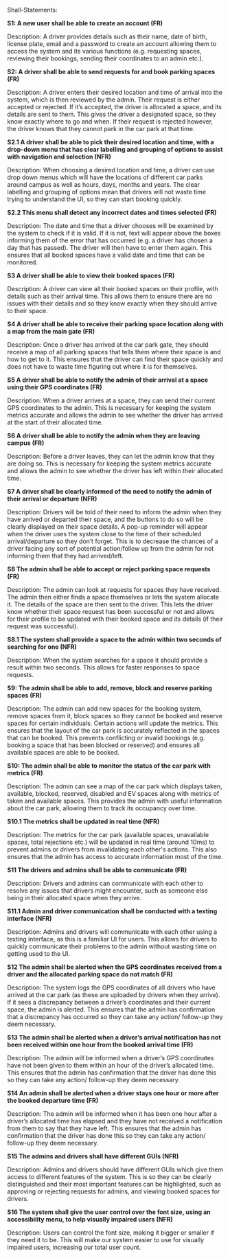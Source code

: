 Shall-Statements:

**S1: A new user shall be able to create an account (FR)** 

Description: A driver provides details such as their name, date of birth, license plate, email and a password to create an account allowing them to access the system and its various functions (e.g. requesting spaces, reviewing their bookings, sending their coordinates to an admin etc.).

**S2: A driver shall be able to send requests for and book parking spaces (FR)**

Description: A driver enters their desired location and time of arrival into the system, which is then reviewed by the admin. Their request is either accepted or rejected. If it’s accepted, the driver is allocated a space, and its details are sent to them. This gives the driver a designated space, so they know exactly where to go and when. If their request is rejected however, the driver knows that they cannot park in the car park at that time.

**S2.1 A driver shall be able to pick their desired location and time, with a drop-down menu that has clear labelling and grouping of options to assist with navigation and selection (NFR)**

Description: When choosing a desired location and time, a driver can use drop down menus which will have the locations of different car parks around campus as well as hours, days, months and years. The clear labelling and grouping of options mean that drivers will not waste time trying to understand the UI, so they can start booking quickly.

**S2.2 This menu shall detect any incorrect dates and times selected (FR)**

Description: The date and time that a driver chooses will be examined by the system to check if it is valid. If it is not, text will appear above the boxes informing them of the error that has occurred (e.g. a driver has chosen a day that has passed). The driver will then have to enter them again. This ensures that all booked spaces have a valid date and time that can be monitored.

**S3 A driver shall be able to view their booked spaces (FR)**

Description: A driver can view all their booked spaces on their profile, with details such as their arrival time. This allows them to ensure there are no issues with their details and so they know exactly when they should arrive to their space.

**S4 A driver shall be able to receive their parking space location along with a map from the main gate (FR)**

Description: Once a driver has arrived at the car park gate, they should receive a map of all parking spaces that tells them where their space is and how to get to it. This ensures that the driver can find their space quickly and does not have to waste time figuring out where it is for themselves.

**S5 A driver shall be able to notify the admin of their arrival at a space using their GPS coordinates (FR)**

Description: When a driver arrives at a space, they can send their current GPS coordinates to the admin. This is necessary for keeping the system metrics accurate and allows the admin to see whether the driver has arrived at the start of their allocated time.

**S6 A driver shall be able to notify the admin when they are leaving campus (FR)**

Description: Before a driver leaves, they can let the admin know that they are doing so. This is necessary for keeping the system metrics accurate and allows the admin to see whether the driver has left within their allocated time.

**S7 A driver shall be clearly informed of the need to notify the admin of their arrival or departure (NFR)**

Description: Drivers will be told of their need to inform the admin when they have arrived or departed their space, and the buttons to do so will be clearly displayed on their space details. A pop-up reminder will appear when the driver uses the system close to the time of their scheduled arrival/departure so they don’t forget. This is to decrease the chances of a driver facing any sort of potential action/follow up from the admin for not informing them that they had arrived/left.

**S8 The admin shall be able to accept or reject parking space requests (FR)**

Description: The admin can look at requests for spaces they have received. The admin then either finds a space themselves or lets the system allocate it. The details of the space are then sent to the driver. This lets the driver know whether their space request has been successful or not and allows for their profile to be updated with their booked space and its details (if their request was successful).

**S8.1 The system shall provide a space to the admin within two seconds of searching for one (NFR)**

Description: When the system searches for a space it should provide a result within two seconds. This allows for faster responses to space requests.

**S9: The admin shall be able to add, remove, block and reserve parking spaces (FR)**

Description: The admin can add new spaces for the booking system, remove spaces from it, block spaces so they cannot be booked and reserve spaces for certain individuals. Certain actions will update the metrics. This ensures that the layout of the car park is accurately reflected in the spaces that can be booked. This prevents conflicting or invalid bookings (e.g. booking a space that has been blocked or reserved) and ensures all available spaces are able to be booked.

**S10: The admin shall be able to monitor the status of the car park with metrics (FR)**

Description: The admin can see a map of the car park which displays taken, available, blocked, reserved, disabled and EV spaces along with metrics of taken and available spaces. This provides the admin with useful information about the car park, allowing them to track its occupancy over time.

**S10.1 The metrics shall be updated in real time (NFR)**

Description: The metrics for the car park (available spaces, unavailable spaces, total rejections etc.) will be updated in real time (around 10ms) to prevent admins or drivers from invalidating each other's actions. This also ensures that the admin has access to accurate information most of the time.

**S11 The drivers and admins shall be able to communicate (FR)**

Description: Drivers and admins can communicate with each other to resolve any issues that drivers might encounter, such as someone else being in their allocated space when they arrive.

**S11.1 Admin and driver communication shall be conducted with a texting interface (NFR)**

Description: Admins and drivers will communicate with each other using a texting interface, as this is a familiar UI for users. This allows for drivers to quickly communicate their problems to the admin without wasting time on getting used to the UI.

**S12 The admin shall be alerted when the GPS coordinates received from a driver and the
allocated parking space do not match (FR)**

Description: The system logs the GPS coordinates of all drivers who have arrived at the car park (as these are uploaded by drivers when they arrive). If it sees a discrepancy between a driver’s coordinates and their current space, the admin is alerted. This ensures that the admin has confirmation that a discrepancy has occurred so they can take any action/ follow-up they deem necessary.

**S13 The admin shall be alerted when a driver’s arrival notification has not been received within one hour from the booked arrival time (FR)**

Description: The admin will be informed when a driver’s GPS coordinates have not been given to them within an hour of the driver’s allocated time. This ensures that the admin has confirmation that the driver has done this so they can take any action/ follow-up they deem necessary.

**S14 An admin shall be alerted when a driver stays one hour or more after the booked departure time (FR)**

Description: The admin will be informed when it has been one hour after a driver’s allocated time has elapsed and they have not received a notification from them to say that they have left. This ensures that the admin has confirmation that the driver has done this so they can take any action/ follow-up they deem necessary.

**S15 The admins and drivers shall have different GUIs (NFR)**

Description: Admins and drivers should have different GUIs which give them access to different features of the system. This is so they can be clearly distinguished and their most important features can be highlighted, such as approving or rejecting requests for admins, and viewing booked spaces for drivers.

**S16 The system shall give the user control over the font size, using an accessibility menu, to help visually impaired users (NFR)**

Description: Users can control the font size, making it bigger or smaller if they need it to be. This will make our system easier to use for visually impaired users, increasing our total user count.

